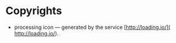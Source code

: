 # Copyrights

* processing icon &mdash; generated by the service [http://loading.io/](
http://loading.io/).
